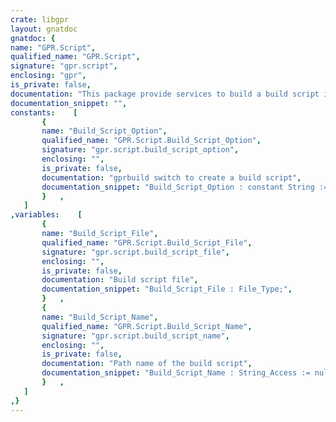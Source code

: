 ```yaml
---
crate: libgpr
layout: gnatdoc
gnatdoc: {
name: "GPR.Script",
qualified_name: "GPR.Script",
signature: "gpr.script",
enclosing: "gpr",
is_private: false,
documentation: "This package provide services to build a build script in gprbuild.",
documentation_snippet: "",
constants:    [
       {
       name: "Build_Script_Option",
       qualified_name: "GPR.Script.Build_Script_Option",
       signature: "gpr.script.build_script_option",
       enclosing: "",
       is_private: false,
       documentation: "gprbuild switch to create a build script",
       documentation_snippet: "Build_Script_Option : constant String := \"--build-script=\";",
       }   ,
   ]
,variables:    [
       {
       name: "Build_Script_File",
       qualified_name: "GPR.Script.Build_Script_File",
       signature: "gpr.script.build_script_file",
       enclosing: "",
       is_private: false,
       documentation: "Build script file",
       documentation_snippet: "Build_Script_File : File_Type;",
       }   ,
       {
       name: "Build_Script_Name",
       qualified_name: "GPR.Script.Build_Script_Name",
       signature: "gpr.script.build_script_name",
       enclosing: "",
       is_private: false,
       documentation: "Path name of the build script",
       documentation_snippet: "Build_Script_Name : String_Access := null;",
       }   ,
   ]
,}
---
```

